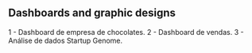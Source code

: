 ## Dashboards and graphic designs
1 - Dashboard de empresa de chocolates.
2 - Dashboard de vendas.
3 - Análise de dados Startup Genome.
